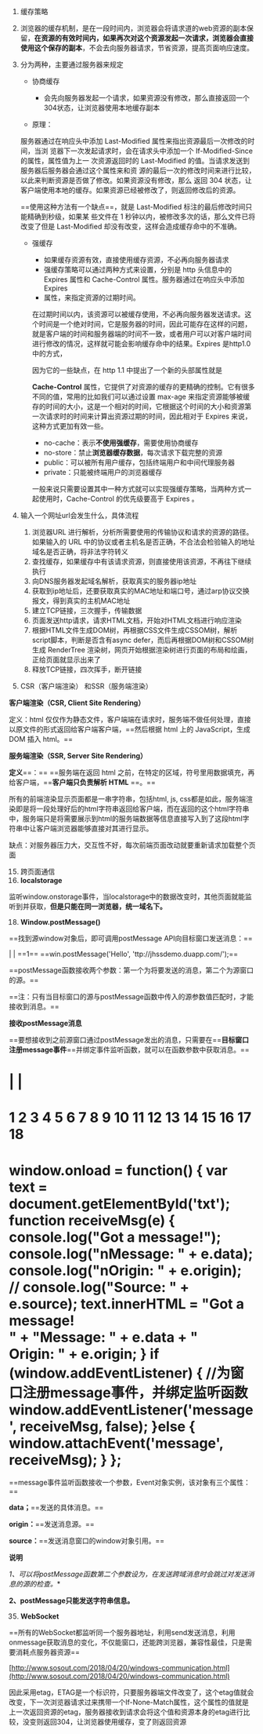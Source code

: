 1. 缓存策略
2. 浏览器的缓存机制，是在一段时间内，浏览器会将请求道的web资源的副本保留，**在资源的有效时间内，如果再次对这个资源发起一次请求，浏览器会直接使用这个保存的副本**，不会去向服务器请求，节省资源，提高页面响应速度。
3. 分为两种，主要通过服务器来规定
    
    - 协商缓存
        
        - 会先向服务器发起一个请求，如果资源没有修改，那么直接返回一个304状态，让浏览器使用本地缓存副本
    - 原理：
    
    服务器通过在响应头中添加 Last-Modified 属性来指出资源最后一次修改的时间，当浏 览器下一次发起请求时，会在请求头中添加一个 If-Modified-Since 的属性，属性值为上一 次资源返回时的 Last-Modified 的值。当请求发送到服务器后服务器会通过这个属性来和资 源的最后一次的修改时间来进行比较，以此来判断资源是否做了修改。如果资源没有修改，那么 返回 304 状态，让客户端使用本地的缓存。如果资源已经被修改了，则返回修改后的资源。
    
    ==使用这种方法有一个缺点==，就是 Last-Modified 标注的最后修改时间只能精确到秒级，如果某 些文件在 1 秒钟以内，被修改多次的话，那么文件已将改变了但是 Last-Modified 却没有改变，这样会造成缓存命中的不准确。
    
      
    - 强缓存
        
        - 如果缓存资源有效，直接使用缓存资源，不必再向服务器请求
        - 强缓存策略可以通过两种方式来设置，分别是 http 头信息中的 Expires 属性和 Cache-Control 属性。服务器通过在响应头中添加 Expires
        - 属性，来指定资源的过期时间。
        
        在过期时间以内，该资源可以被缓存使用，不必再向服务器发送请求。这个时间是一个绝对时间，它是服务器的时间，因此可能存在这样的问题，就是客户端的时间和服务器端的时间不一致，或者用户可以对客户端时间进行修改的情况，这样就可能会影响缓存命中的结果。Expires 是http1.0 中的方式，
        
        因为它的一些缺点，在 http 1.1 中提出了一个新的头部属性就是
        
        **Cache-Control** 属性，它提供了对资源的缓存的更精确的控制。它有很多不同的值，常用的比如我们可以通过设置 max-age 来指定资源能够被缓存的时间的大小，这是一个相对的时间，它根据这个时间的大小和资源第一次请求时的时间来计算出资源过期的时间，因此相对于 Expires 来说，这种方式更加有效一些。
        
        - no-cache：表示**不使用强缓存**，需要使用协商缓存
        - no-store：禁止**浏览器缓存数据**，每次请求下载完整的资源
        - public：可以被所有用户缓存，包括终端用户和中间代理服务器
        - private：只能被终端用户的浏览器缓存
        
        一般来说只需要设置其中一种方式就可以实现强缓存策略，当两种方式一起使用时，Cache-Control 的优先级要高于 Expires 。
        
          
        
  
5. 输入一个网址url会发生什么，具体流程
    
    1. 浏览器URL 进行解析，分析所需要使用的传输协议和请求的资源的路径。如果输入的 URL 中的协议或者主机名是否正确，不合法会检验输入的地址域名是否正确，将非法字符转义
    2. 查找缓存，如果缓存中有该请求资源，则直接使用该资源，不再往下继续执行
    3. 向DNS服务器发起域名解析，获取真实的服务器ip地址
    4. 获取到ip地址后，还要获取真实的MAC地址和端口号，通过arp协议交换报文，得到真实的主机MAC地址
    5. 建立TCP链接，三次握手，传输数据
    6. 页面发送http请求，请求HTML文档，开始对HTML文档进行响应渲染
    7. 根据HTML文件生成DOM树，再根据CSS文件生成CSSOM树，解析script脚本，判断是否含有async defer，而后再根据DOM树和CSSOM树生成 RenderTree 渲染树，网页开始根据渲染树进行页面的布局和绘画，正给页面就显示出来了
    8. 释放TCP链接，四次挥手，断开链接
      
    
6. CSR（客户端渲染） 和SSR（服务端渲染）

**客户端渲染（CSR, Client Site Rendering）**

定义：html 仅仅作为静态文件，客户端端在请求时，服务端不做任何处理，直接以原文件的形式返回给客户端客户端，==然后根据 html 上的 JavaScript，生成 DOM 插入 html。==

**服务端渲染（SSR, Server Site Rendering）**

**定义**==：== ==服务端在返回 html 之前，在特定的区域，符号里用数据填充，再给客户端，==**客户端只负责解析 HTML** ==。==

所有的前端渲染显示页面都是一串字符串，包括html, js, css都是如此，服务端渲染即是将一段处理好后的html字符串返回给客户端，而在返回的这个html字符串中，服务端只是将需要展示到html的服务端数据等信息直接写入到了这段html字符串中让客户端浏览器能够直接对其进行显示。

缺点：对服务器压力大，交互性不好，每次前端页面改动就要重新请求加载整个页面

  
  
15. 跨页面通信
16. **localstorage**

监听window.onstorage事件，当localstorage中的数据改变时，其他页面就能监听到并获取，**但是只能在同一浏览器，统一域名下。**

18. **Window.postMessage()**

==找到源window对象后，即可调用postMessage API向目标窗口发送消息：==

  

|
|
==1== ==win.postMessage('Hello', 'ttp://jhssdemo.duapp.com/');==

==postMessage函数接收两个参数：第一个为将要发送的消息，第二个为源窗口的源。==

==注：只有当目标窗口的源与postMessage函数中传入的源参数值匹配时，才能接收到消息。==

**接收postMessage消息**

==要想接收到之前源窗口通过postMessage发出的消息，只需要在==**目标窗口注册message事件**==并绑定事件监听函数，就可以在函数参数中获取消息。==

  

|
|
==
1
2
3
4
5
6
7
8
9
10
11
12
13
14
15
16
17
18
====
window.onload = function() {
var text = document.getElementById('txt');
function receiveMsg(e) {
console.log("Got a message!");
console.log("nMessage: " + e.data);
console.log("nOrigin: " + e.origin);
// console.log("Source: " + e.source);
text.innerHTML = "Got a message!<br>" +
"Message: " + e.data +
"<br>Origin: " + e.origin;
}
if (window.addEventListener) {
//为窗口注册message事件，并绑定监听函数
window.addEventListener('message', receiveMsg, false);
}else {
window.attachEvent('message', receiveMsg);
}
};
==

==message事件监听函数接收一个参数，Event对象实例，该对象有三个属性：==

**data；**==发送的具体消息。==

**origin：**==发送消息源。==

**source：**==发送消息窗口的window对象引用。==

**说明**

**1、可以将postMessage函数第二个参数设为*，在发送跨域消息时会跳过对发送消息的源的检查。**

**2、postMessage只能发送字符串信息。**

35. **WebSocket**

==所有的WebSocket都监听同一个服务器地址，利用send发送消息，利用onmessage获取消息的变化，不仅能窗口，还能跨浏览器，兼容性最佳，只是需要消耗点服务器资源==

[http://www.sosout.com/2018/04/20/windows-communication.html](http://www.sosout.com/2018/04/20/windows-communication.html)

  
  
  
  
  
  

  

因此采用etag，ETAG是一个标识符，只要服务器端文件改变了，这个etag值就会改变，下一次浏览器请求过来携带一个If-None-Match属性，这个属性的值就是上一次返回资源的etag，服务器接收到请求会将这个值和资源本身的etag进行比较，没变则返回304，让浏览器使用缓存，变了则返回资源